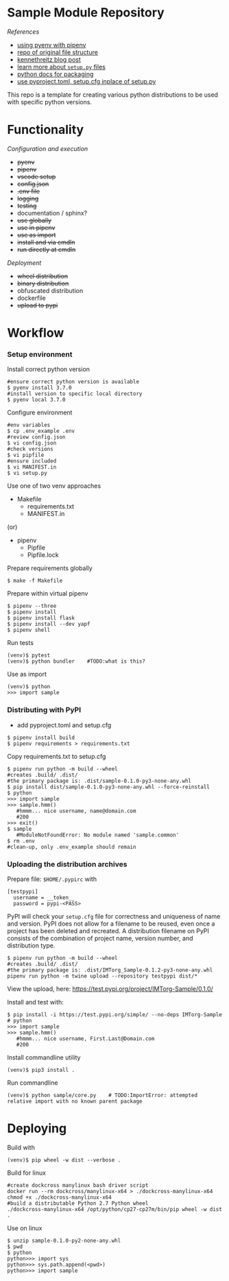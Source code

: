 Sample Module Repository
========================

_References_


* [using pyenv with pipenv](https://hackernoon.com/reaching-python-development-nirvana-bb5692adf30c)
* [repo of original file structure](https://github.com/navdeep-G/samplemod)
* [kennethreitz blog post](<http://www.kennethreitz.org/essays/repository-structure-and-python>)
* [learn more about ``setup.py`` files](https://github.com/kennethreitz/setup.py)
* [python docs for packaging](https://packaging.python.org/en/latest/tutorials/packaging-projects/)
* [use pyproject.toml, setup.cfg inplace of setup.py](https://godatadriven.com/blog/a-practical-guide-to-setuptools-and-pyproject-toml/)


This repo is a template for creating various python distributions to be used with specific python versions.




Functionality
========================

_Configuration and execution_

* ~~pyenv~~
* ~~pipenv~~
* ~~vscode setup~~
* ~~config.json~~
* ~~.env file~~
* ~~logging~~
* ~~testing~~
* documentation / sphinx?
* ~~use globally~~
* ~~use in pipenv~~
* ~~use as import~~
* ~~install and via cmdln~~
* ~~run directly at cmdln~~

_Deployment_

* ~~wheel distribution~~
* ~~binary distribution~~
* obfuscated distribution
* dockerfile
* ~~upload to pypi~~





Workflow
========================

### Setup environment

Install correct python version

```
#ensure correct python version is available
$ pyenv install 3.7.0
#install version to specific local directory
$ pyenv local 3.7.0
```

Configure environment

```
#env variables
$ cp .env_example .env
#review config.json
$ vi config.json
#check versions
$ vi pipfile
#ensure included
$ vi MANIFEST.in
$ vi setup.py
```

Use one of two venv approaches

* Makefile
  - requirements.txt
  - MANIFEST.in

(or)

* pipenv
  - Pipfile
  - Pipfile.lock

Prepare requirements globally 

```
$ make -f Makefile
```

Prepare within virtual pipenv

```
$ pipenv --three
$ pipenv install
$ pipenv install flask
$ pipenv install --dev yapf
$ pipenv shell
```

Run tests

```
(venv)$ pytest
(venv)$ python bundler    #TODO:what is this?
```

Use as import

```
(venv)$ python
>>> import sample
```


### Distributing with PyPI

* add pyproject.toml and setup.cfg
```
$ pipenv install build
$ pipenv requirements > requirements.txt
```

Copy requirements.txt to setup.cfg

```
$ pipenv run python -m build --wheel    
#creates .build/ .dist/
#the primary package is: .dist/sample-0.1.0-py3-none-any.whl
$ pip install dist/sample-0.1.0-py3-none-any.whl --force-reinstall
$ python
>>> import sample
>>> sample.hmm()
   #hmmm... nice username, name@domain.com
   #200
>>> exit()
$ sample
   #ModuleNotFoundError: No module named 'sample.common'
$ rm .env
#clean-up, only .env_example should remain
```


### Uploading the distribution archives

Prepare file: `$HOME/.pypirc` with

```
[testpypi]
  username = __token__
  password = pypi-<PASS>
```

PyPI will check your `setup.cfg` file for correctness and uniqueness of name and version.   PyPI does not allow for a filename to be reused, even once a project has been deleted and recreated.  A distribution filename on PyPI consists of the combination of project name, version number, and distribution type. 

```
$ pipenv run python -m build --wheel    
#creates .build/ .dist/
#the primary package is: .dist/IMTorg_Sample-0.1.2-py3-none-any.whl
pipenv run python -m twine upload --repository testpypi dist/*
```

View the upload, here: https://test.pypi.org/project/IMTorg-Sample/0.1.0/

Install and test with:

```
$ pip install -i https://test.pypi.org/simple/ --no-deps IMTorg-Sample
# python
>>> import sample
>>> sample.hmm()
   #hmmm... nice username, First.Last@Domain.com
   #200
```















Install commandline utility

```
(venv)$ pip3 install .
```

Run commandline

```
(venv)$ python sample/core.py    # TODO:ImportError: attempted relative import with no known parent package
```




Deploying
========================

Build with

```
(venv)$ pip wheel -w dist --verbose .
```

Build for linux

```
#create dockcross manylinux bash driver script
docker run --rm dockcross/manylinux-x64 > ./dockcross-manylinux-x64
chmod +x ./dockcross-manylinux-x64
#build a distributable Python 2.7 Python wheel
./dockcross-manylinux-x64 /opt/python/cp27-cp27m/bin/pip wheel -w dist .
```

Use on linux

```
$ unzip sample-0.1.0-py2-none-any.whl
$ pwd
$ python
python>>> import sys
python>>> sys.path.append(<pwd>)
python>>> import sample
```